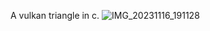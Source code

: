 A vulkan triangle in c.
![IMG_20231116_191128](https://github.com/MadasirAli/VulkanEngine/assets/137514271/2ce23620-f186-4373-8ab0-9cd33b28fc82)
